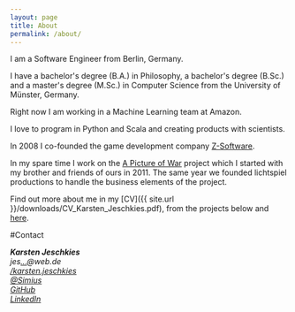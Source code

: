 ```yaml
---
layout: page
title: About
permalink: /about/
---
```


I am a Software Engineer from Berlin, Germany.

I have a bachelor's degree (B.A.) in Philosophy, a bachelor's degree (B.Sc.) and a master's degree (M.Sc.) in Computer Science from the University of Münster, Germany.

Right now I am working in a Machine Learning team at Amazon.

I love to program in Python and Scala and creating products with scientists.

In 2008 I co-founded the game development company [Z-Software](http://www.z-software.net).

In my spare time I work on the [A Picture of War](http://www.apictureofwar.org) project which I started with my brother and friends of ours in 2011. The same year we founded lichtspiel productions to handle the business elements of the project.

Find out more about me in my [CV]({{ site.url }}/downloads/CV_Karsten_Jeschkies.pdf), from the projects below and [here](http://blackmagiclabs.com/gitlist/).

#Contact

<address id="contact" class="well">
  <strong>Karsten Jeschkies</strong><br>
  <div>jes<a href="http://www.google.com/recaptcha/mailhide/d?k=01-mcpMu8_pv1L2mbmOPiPKg==&amp;c=MFLIUljqB4JrpVJn27DVJQ==" onclick="window.open('http://www.google.com/recaptcha/mailhide/d?k\07501-mcpMu8_pv1L2mbmOPiPKg\75\75\46c\75MFLIUljqB4JrpVJn27DVJQ\75\075', '', 'toolbar=0,scrollbars=0,location=0,statusbar=0,menubar=0,resizable=0,width=500,height=300'); return false;" title="Reveal this e-mail address">...</a>@web.de</div>
  <div><a href="https://www.facebook.com/karsten.jeschkies">/karsten.jeschkies</a></div>
  <div><a href="https://twitter.com/Simius">@Simius</a></div>
  <div><a href="https://github.com/blacklab">GitHub</a></div>
  <div><a href="http://www.linkedin.com/pub/karsten-jeschkies/36/50/a73">LinkedIn</a></div>
</address>
